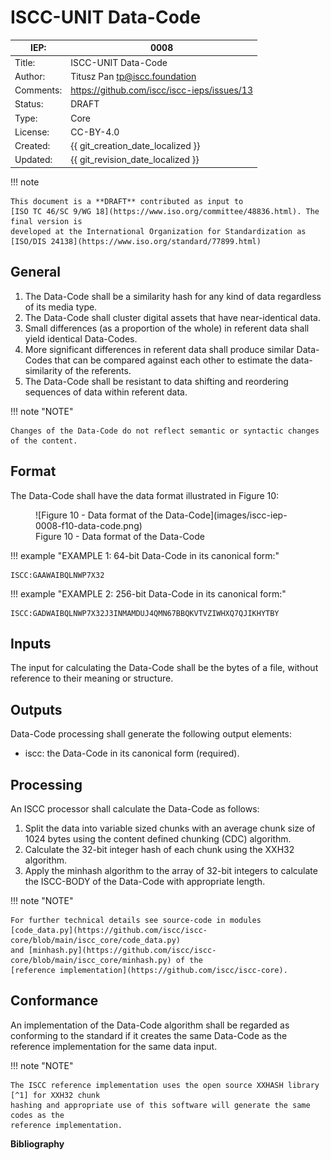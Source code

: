 # ISCC-UNIT Data-Code

| IEP:      | 0008                                        |
|-----------|---------------------------------------------|
| Title:    | ISCC-UNIT Data-Code                         |
| Author:   | Titusz Pan <tp@iscc.foundation>             |
| Comments: | https://github.com/iscc/iscc-ieps/issues/13 |
| Status:   | DRAFT                                       |
| Type:     | Core                                        |
| License:  | CC-BY-4.0                                   |
| Created:  | {{ git_creation_date_localized }}           |
| Updated:  | {{ git_revision_date_localized }}           |

!!! note

    This document is a **DRAFT** contributed as input to 
    [ISO TC 46/SC 9/WG 18](https://www.iso.org/committee/48836.html). The final version is 
    developed at the International Organization for Standardization as
    [ISO/DIS 24138](https://www.iso.org/standard/77899.html)

## General

1. The Data-Code shall be a similarity hash for any kind of data regardless of its media type.
2. The Data-Code shall cluster digital assets that have near-identical data.
3. Small differences (as a proportion of the whole) in referent data shall yield identical Data-Codes.
4. More significant differences in referent data shall produce similar Data-Codes that can be compared against each other to estimate the data-similarity of the referents.
5. The Data-Code shall be resistant to data shifting and reordering sequences of data within referent data.

!!! note "NOTE"

    Changes of the Data-Code do not reflect semantic or syntactic changes of the content.

## Format

The Data-Code shall have the data format illustrated in Figure 10:

<figure markdown>
  ![Figure 10 - Data format of the Data-Code](images/iscc-iep-0008-f10-data-code.png)
  <figcaption>Figure 10 - Data format of the Data-Code</figcaption>
</figure>

!!! example "EXAMPLE 1: 64-bit Data-Code in its canonical form:"

    ISCC:GAAWAIBQLNWP7X32

!!! example "EXAMPLE 2: 256-bit Data-Code in its canonical form:"

    ISCC:GADWAIBQLNWP7X32J3INMAMDUJ4QMN67BBQKVTVZIWHXQ7QJIKHYTBY

## Inputs

The input for calculating the Data-Code shall be the bytes of a file, without reference to their 
meaning or structure.

## Outputs

Data-Code processing shall generate the following output elements:

- iscc: the Data-Code in its canonical form (required).

## Processing

An ISCC processor shall calculate the Data-Code as follows:

1. Split the data into variable sized chunks with an average chunk size of 1024 bytes using the content defined chunking (CDC) algorithm.
2. Calculate the 32-bit integer hash of each chunk using the XXH32 algorithm.
3. Apply the minhash algorithm to the array of 32-bit integers to calculate the ISCC-BODY of the Data-Code with appropriate length.

!!! note "NOTE"

    For further technical details see source-code in modules 
    [code_data.py](https://github.com/iscc/iscc-core/blob/main/iscc_core/code_data.py)
    and [minhash.py](https://github.com/iscc/iscc-core/blob/main/iscc_core/minhash.py) of the 
    [reference implementation](https://github.com/iscc/iscc-core).

## Conformance

An implementation of the Data-Code algorithm shall be regarded as conforming to the standard if it 
creates the same Data-Code as the reference implementation for the same data input.

!!! note "NOTE"

    The ISCC reference implementation uses the open source XXHASH library [^1] for XXH32 chunk 
    hashing and appropriate use of this software will generate the same codes as the 
    reference implementation.

**Bibliography**

[^1]: Collet, Yann. xxHash: Extremely fast hash algorithm. 
Accessed July 2022, available at https://cyan4973.github.io/xxHash/

